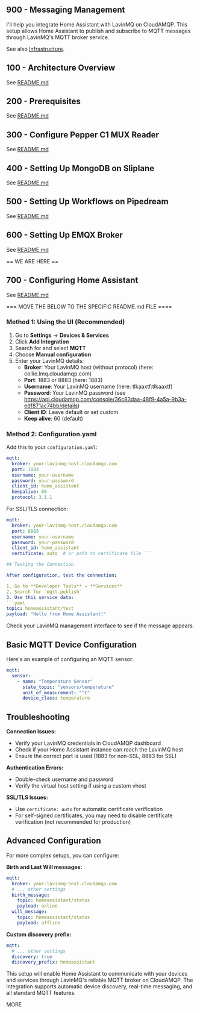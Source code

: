 ## 900 - Messaging Management

I'll help you integrate Home Assistant with LavinMQ on CloudAMQP. This setup allows Home Assistant to publish and subscribe to MQTT messages through LavinMQ's MQTT broker service.

See also [Infrastructure](../../INFRASTRUCTURE.md).

## 100 - Architecture Overview

See [README.md](./100/README.md)

## 200 - Prerequisites

See [README.md](./200/README.md)

## 300 - Configure Pepper C1 MUX Reader

See [README.md](./300/README.md)

## 400 - Setting Up MongoDB on Sliplane

See [README.md](./500/README.md)

## 500 - Setting Up Workflows on Pipedream

See [README.md](./500/README.md)

## 600 - Setting Up EMQX Broker

See [README.md](./600/README.md)

== WE ARE HERE ==

## 700 - Configuring Home Assistant

See [README.md](./400/README.md)

=== MOVE THE BELOW TO THE SPECIFIC README.md FILE ====

### Method 1: Using the UI (Recommended)

1. Go to **Settings** → **Devices & Services** 
2. Click **Add Integration** 
3. Search for and select **MQTT** 
4. Choose **Manual configuration** 
5. Enter your LavinMQ details:
   - **Broker**: Your LavinMQ host (without protocol) (here: collie.lmq.cloudamqp.com)
   - **Port**: 1883 or 8883 (here: 1883)
   - **Username**: Your LavinMQ username (here: tlkaaxtf:tlkaaxtf)
   - **Password**: Your LavinMQ password (see https://api.cloudamqp.com/console/36c83daa-48f9-4a5a-9b3a-edf871ac74bb/details)
   - **Client ID**: Leave default or set custom
   - **Keep alive**: 60 (default)

### Method 2: Configuration.yaml

Add this to your `configuration.yaml`:

```yaml
mqtt:
  broker: your-lavinmq-host.cloudamqp.com
  port: 1883
  username: your-username
  password: your-password
  client_id: home_assistant
  keepalive: 60
  protocol: 3.1.1
```

For SSL/TLS connection:
```yaml
mqtt:
  broker: your-lavinmq-host.cloudamqp.com
  port: 8883
  username: your-username
  password: your-password
  client_id: home_assistant
  certificate: auto  # or path to certificate file ```

## Testing the Connection

After configuration, test the connection:

1. Go to **Developer Tools** → **Services** 
2. Search for `mqtt.publish` 
3. Use this service data:
```yaml
topic: homeassistant/test
payload: "Hello from Home Assistant!"
```

Check your LavinMQ management interface to see if the message appears.

## Basic MQTT Device Configuration

Here's an example of configuring an MQTT sensor:

```yaml
mqtt:
  sensor:
    - name: "Temperature Sensor"
      state_topic: "sensors/temperature"
      unit_of_measurement: "°C"
      device_class: temperature
```

## Troubleshooting

**Connection Issues:**
- Verify your LavinMQ credentials in CloudAMQP dashboard
- Check if your Home Assistant instance can reach the LavinMQ host
- Ensure the correct port is used (1883 for non-SSL, 8883 for SSL)

**Authentication Errors:**
- Double-check username and password
- Verify the virtual host setting if using a custom vhost

**SSL/TLS Issues:**
- Use `certificate: auto` for automatic certificate verification
- For self-signed certificates, you may need to disable certificate verification (not recommended for production)

## Advanced Configuration

For more complex setups, you can configure:

**Birth and Last Will messages:**
```yaml
mqtt:
  broker: your-lavinmq-host.cloudamqp.com
  # ... other settings
  birth_message:
    topic: homeassistant/status
    payload: online
  will_message:
    topic: homeassistant/status
    payload: offline
```

**Custom discovery prefix:**
```yaml
mqtt:
  # ... other settings
  discovery: true
  discovery_prefix: homeassistant
```

This setup will enable Home Assistant to communicate with your devices and services through LavinMQ's reliable MQTT broker on CloudAMQP. The integration supports automatic device discovery, real-time messaging, and all standard MQTT features.



MORE
